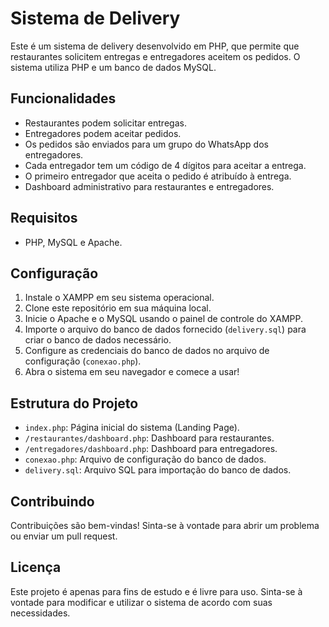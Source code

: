# Sistema de Delivery

Este é um sistema de delivery desenvolvido em PHP, que permite que restaurantes solicitem entregas e entregadores aceitem os pedidos. O sistema utiliza PHP e um banco de dados MySQL.

## Funcionalidades

- Restaurantes podem solicitar entregas.
- Entregadores podem aceitar pedidos.
- Os pedidos são enviados para um grupo do WhatsApp dos entregadores.
- Cada entregador tem um código de 4 dígitos para aceitar a entrega.
- O primeiro entregador que aceita o pedido é atribuído à entrega.
- Dashboard administrativo para restaurantes e entregadores.

## Requisitos

- PHP, MySQL e Apache.

## Configuração

1. Instale o XAMPP em seu sistema operacional.
2. Clone este repositório em sua máquina local.
3. Inicie o Apache e o MySQL usando o painel de controle do XAMPP.
4. Importe o arquivo do banco de dados fornecido (`delivery.sql`) para criar o banco de dados necessário.
5. Configure as credenciais do banco de dados no arquivo de configuração (`conexao.php`).
6. Abra o sistema em seu navegador e comece a usar!

## Estrutura do Projeto

- `index.php`: Página inicial do sistema (Landing Page).
- `/restaurantes/dashboard.php`: Dashboard para restaurantes.
- `/entregadores/dashboard.php`: Dashboard para entregadores.
- `conexao.php`: Arquivo de configuração do banco de dados.
- `delivery.sql`: Arquivo SQL para importação do banco de dados.

## Contribuindo

Contribuições são bem-vindas! Sinta-se à vontade para abrir um problema ou enviar um pull request.

## Licença

Este projeto é apenas para fins de estudo e é livre para uso. Sinta-se à vontade para modificar e utilizar o sistema de acordo com suas necessidades.



